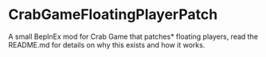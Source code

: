 # CrabGameFloatingPlayerPatch
A small BepInEx mod for Crab Game that patches* floating players, read the README.md for details on why this exists and how it works.
